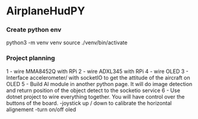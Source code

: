 # AirplaneHudPY

### Create python env ###
python3 -m venv venv
source ./venv/bin/activate

### Project planning ###
1 - wire MMA8452Q with RPi
2 - wire ADXL345 with RPi
4 - wire OLED
3 - Interface accelerometer/ with socketIO to get the attitude of the aircraft on OLED
5 - Build AI module in another python page. It will do image detection and return position of the object detect to the socketio service
6 - Use dotnet project to wire everything together. You will have control over the buttons of the board.
        -joystick up / down to calibrate the horizontal alignement
        -turn on/off oled
        
